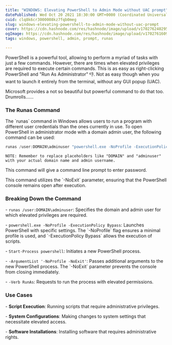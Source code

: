 ```yaml
---
title: "WINDOWS: Elevating PowerShell to Admin Mode without UAC prompt"
datePublished: Wed Oct 20 2021 18:30:00 GMT+0000 (Coordinated Universal Time)
cuid: clq8k6cr3000008kz7fqb0meg
slug: windows-elevating-powershell-to-admin-mode-without-uac-prompt
cover: https://cdn.hashnode.com/res/hashnode/image/upload/v1702762402950/d85ab544-fd49-4c83-8843-3e0532a44be9.webp
ogImage: https://cdn.hashnode.com/res/hashnode/image/upload/v1702761609718/5143f8dc-ecd9-4e2d-a59e-48dad870e208.webp
tags: windows, powershell, admin, prompt, runas

---
```


PowerShell is a powerful tool, allowing to perform a myriad of tasks with just a few commands. However, there are times when elevated privileges are required to execute certain commands. This is as easy as right-clicking PowerShell and "Run As Administrator" 👎. Not as easy though when you want to launch it entirely from the terminal, without any GUI popup (UAC).

Microsoft provides a not so beautiful but powerful command to do that too. Drumrolls......

### The Runas Command

The \`runas\` command in Windows allows users to run a program with different user credentials than the ones currently in use. To open PowerShell in administrator mode with a domain admin user, the following command can be used:

```powershell
runas /user:DOMAIN\adminuser "powershell.exe -NoProfile -ExecutionPolicy Bypass -Command \"Start-Process powershell -ArgumentList '-NoProfile -NoExit' -Verb RunAs\""
```

`NOTE: Remember to replace placeholders like "DOMAIN" and "adminuser" with your actual domain name and admin username.`

This command will give a command line prompt to enter password.

This command utilizes the \`-NoExit\` parameter, ensuring that the PowerShell console remains open after execution.

### Breaking Down the Command

\- `runas /user:DOMAIN\adminuser`: Specifies the domain and admin user for which elevated privileges are required.

\- `powershell.exe -NoProfile -ExecutionPolicy Bypass`: Launches PowerShell with specific settings. The \`-NoProfile\` flag ensures a minimal profile is used, and \`-ExecutionPolicy Bypass\` allows the execution of scripts.

\- `Start-Process powershell`: Initiates a new PowerShell process.

\- `-ArgumentList '-NoProfile -NoExit'`: Passes additional arguments to the new PowerShell process. The \`-NoExit\` parameter prevents the console from closing immediately.

\- `-Verb RunAs`: Requests to run the process with elevated permissions.

### Use Cases

\- **Script Execution**: Running scripts that require administrative privileges.

\- **System Configurations**: Making changes to system settings that necessitate elevated access.

\- **Software Installations**: Installing software that requires administrative rights.
